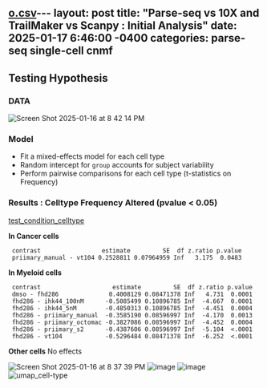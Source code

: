 [o.csv](https://github.com/user-attachments/files/18456977/o.csv)---
layout: post
title:  "Parse-seq vs 10X and TrailMaker vs Scanpy : Initial Analysis"
date:   2025-01-17 6:46:00 -0400
categories: parse-seq single-cell cnmf   
---

## Testing Hypothesis
### DATA
![Screen Shot 2025-01-16 at 8 42 14 PM](https://github.com/user-attachments/assets/66d22a21-9a40-45dd-8208-28cef9bac3cf)

### Model
- Fit a mixed-effects model for each cell type
- Random intercept for `group` accounts for subject variability
- Perform pairwise comparisons for each cell type (t-statistics on Frequency)

### Results : Celltype Frequency Altered (pvalue < 0.05)
[test_condition_celltype]( test_condition_celltype.csv )


**In Cancer cells**
```
 contrast                 estimate         SE  df z.ratio p.value
 priimary_manual - vt104 0.2528811 0.07964959 Inf   3.175  0.0483
```
**In Myeloid cells** 
``` 
 contrast                    estimate         SE  df z.ratio p.value
 dmso - fhd286              0.4008129 0.08471378 Inf   4.731  0.0001
 fhd286 - ihk44_100nM      -0.5085499 0.10896785 Inf  -4.667  0.0001
 fhd286 - ihk44_5nM        -0.4850313 0.10896785 Inf  -4.451  0.0004
 fhd286 - priimary_manual  -0.3585190 0.08596997 Inf  -4.170  0.0013
 fhd286 - priimary_octomac -0.3827086 0.08596997 Inf  -4.452  0.0004
 fhd286 - priimary_s2      -0.4387606 0.08596997 Inf  -5.104  <.0001
 fhd286 - vt104            -0.5296484 0.08471378 Inf  -6.252  <.0001
```
**Other cells**
No effects

![Screen Shot 2025-01-16 at 8 37 39 PM](https://github.com/user-attachments/assets/2d6699b8-594d-432e-906c-184a8e931999)
![image](https://github.com/user-attachments/assets/130417c4-0852-49df-a55f-8acb6cf74c9a)
![image](https://github.com/user-attachments/assets/7640edcc-8499-453c-92d7-3e3113b8820f)
![umap_cell-type](https://github.com/user-attachments/assets/10dad213-3c6d-4aa1-bc43-61cb48ab4abe)

